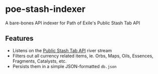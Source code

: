 # poe-stash-indexer
A bare-bones API indexer for Path of Exile's Public Stash Tab API

## Features
- Listens on the [Public Stash Tab API](https://www.pathofexile.com/api/public-stash-tabs) river stream
- Filters out all currency related items, ie. Orbs, Maps, Oils, Essences, Fragments, Catalysts, etc.
- Persists them in a simple JSON-formatted `db.json`
